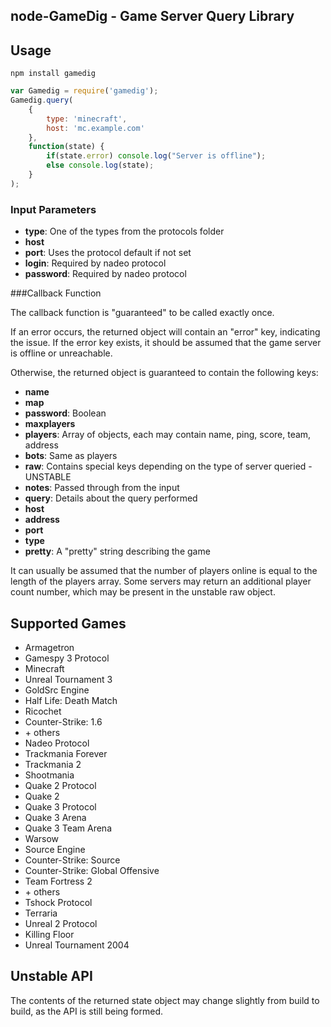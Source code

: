 node-GameDig - Game Server Query Library
---

Usage
---

```shell
npm install gamedig
```

```javascript
var Gamedig = require('gamedig');
Gamedig.query(
	{
		type: 'minecraft',
		host: 'mc.example.com'
	},
	function(state) {
		if(state.error) console.log("Server is offline");
		else console.log(state);
	}
);
```

### Input Parameters

* **type**: One of the types from the protocols folder
* **host**
* **port**: Uses the protocol default if not set
* **login**: Required by nadeo protocol
* **password**: Required by nadeo protocol

###Callback Function

The callback function is "guaranteed" to be called exactly once.

If an error occurs, the returned object will contain an "error" key, indicating the issue.
If the error key exists, it should be assumed that the game server is offline or unreachable.

Otherwise, the returned object is guaranteed to contain the following keys:

* **name**
* **map**
* **password**: Boolean
* **maxplayers**
* **players**: Array of objects, each may contain name, ping, score, team, address
* **bots**: Same as players
* **raw**: Contains special keys depending on the type of server queried - UNSTABLE
* **notes**: Passed through from the input
* **query**: Details about the query performed
 * **host**
 * **address**
 * **port**
 * **type**
 * **pretty**: A "pretty" string describing the game

It can usually be assumed that the number of players online is equal to the length of the players array.
Some servers may return an additional player count number, which may be present in the unstable raw object.

Supported Games
---
* Armagetron
* Gamespy 3 Protocol
 * Minecraft
 * Unreal Tournament 3
* GoldSrc Engine
 * Half Life: Death Match
 * Ricochet
 * Counter-Strike: 1.6
 * \+ others
* Nadeo Protocol
 * Trackmania Forever
 * Trackmania 2
 * Shootmania
* Quake 2 Protocol
 * Quake 2
* Quake 3 Protocol
 * Quake 3 Arena
 * Quake 3 Team Arena
 * Warsow
* Source Engine
 * Counter-Strike: Source
 * Counter-Strike: Global Offensive
 * Team Fortress 2
 * \+ others
* Tshock Protocol
 * Terraria
* Unreal 2 Protocol
 * Killing Floor
 * Unreal Tournament 2004

Unstable API
---
The contents of the returned state object may change slightly from build to build, as the API
is still being formed.
